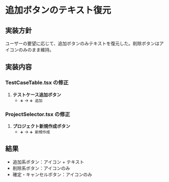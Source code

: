 # 追加ボタンのテキスト復元

## 実装方針

ユーザーの要望に応じて、追加ボタンのみテキストを復元した。削除ボタンはアイコンのみのまま維持。

## 実装内容

### TestCaseTable.tsx の修正

1. **テストケース追加ボタン**
   - `➕` → `➕ 追加`

### ProjectSelector.tsx の修正

1. **プロジェクト新規作成ボタン**
   - `➕` → `➕ 新規作成`

## 結果

- 追加系ボタン：アイコン + テキスト
- 削除系ボタン：アイコンのみ
- 確定・キャンセルボタン：アイコンのみ